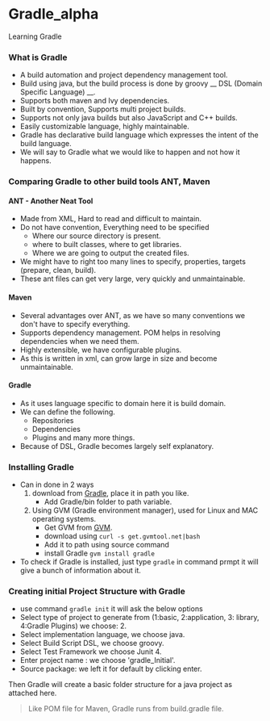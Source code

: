 # Gradle_alpha
Learning Gradle

### What is Gradle
- A build automation and project dependency management tool.
- Build using java, but the build process is done by groovy __ DSL (Domain Specific Language) __.
- Supports both maven and Ivy dependencies.
- Built by convention, Supports multi project builds.
- Supports not only java builds but also JavaScript and C++ builds.
- Easily customizable language, highly maintainable.
- Gradle has declarative build language which expresses the intent of the build language.
- We will say to Gradle what we would like to happen and not how it happens.

### Comparing Gradle to other build tools ANT, Maven
#### ANT - Another Neat Tool
- Made from XML, Hard to read and difficult to maintain.
- Do not have convention, Everything need to be specified
    - Where our source directory is present.
    - where to built classes, where to get libraries.
    - Where we are going to output the created files.
- We might have to right too many lines to specify, properties, targets (prepare, clean, build).
- These ant files can get very large, very quickly and unmaintainable.

#### Maven
- Several advantages over ANT, as we have so many conventions we don't have to specify everything.
- Supports dependency management. POM helps in resolving dependencies when we need them.
- Highly extensible, we have configurable plugins.
- As this is written in xml, can grow large in size and become unmaintainable.

#### Gradle
- As it uses language specific to domain here it is build domain.
- We can define the following.
    - Repositories
    - Dependencies
    - Plugins and many more things.
- Because of DSL, Gradle becomes largely self explanatory.

### Installing Gradle
- Can in done in 2 ways
    1) download from [Gradle](https://gradle.org/), place it in path you like.
        - Add Gradle/bin folder to path variable.
    2) Using GVM (Gradle environment manager), used for Linux and MAC operating systems.
        - Get GVM from [GVM](http://ww7.gvmtool.net/).
        - download using ``` curl -s get.gvmtool.net|bash ```
        - Add it to path using source command
        - install Gradle ``` gvm install gradle ```
- To check if Gradle is installed, just type ``` gradle ``` in command prmpt it will give a bunch of information about it.

### Creating initial Project Structure with Gradle
- use command ``` gradle init ``` it will ask the below options
- Select type of project to generate from (1:basic, 2:application, 3: library, 4:Gradle Plugins) we choose: 2.
- Select implementation language, we choose java.
- Select Build Script DSL, we choose groovy.
- Select Test Framework we choose Junit 4.
- Enter project name : we choose 'gradle_Initial'.
- Source package: we left it for default by clicking enter.

Then Gradle will create a basic folder structure for a java project as attached here.
> Like POM file for Maven, Gradle runs from build.gradle file.


